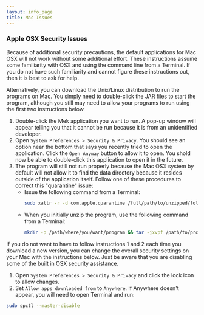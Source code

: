 ```yaml
---
layout: info_page
title: Mac Issues
---
```


### Apple OSX Security Issues

Because of additional security precautions, the default applications for Mac OSX will not work without some additional effort. These instructions assume some familiarity with OSX and using the command line from a Terminal. If you do not have such familiarity and cannot figure these instructions out, then it is best to ask for help.

Alternatively, you can download the Unix/Linux distribution to run the programs on Mac. You simply need to double-click the JAR files to start the program, although you still may need to allow your programs to run using the first two instructions below. 

1. Double-click the Mek application you want to run. A pop-up window will appear telling you that it cannot be run because it is from an unidentified developer.
2. Open `System Preferences > Security & Privacy`. You should see an option near the bottom that says you recently tried to open the application. Click the `Open Anyway` button to allow it to open. You shold now be able to double-click this application to open it in the future.
3. The program will still not run properly because the Mac OSX system by default will not allow it to find the data directory because it resides outside of the application itself. Follow one of these procedures to correct this "quarantine" issue: 
    * Issue the following command from a Terminal:
        ```bash
        sudo xattr -r -d com.apple.quarantine /full/path/to/unzipped/folder
        ```
    * When you initially unzip the program, use the following command from a Terminal:
      ```bash
      mkdir -p /path/where/you/want/program && tar -jxvpf /path/to/program-mac.tar.bz2 -C /path/where/you/want/program
      ```

If you do not want to have to follow instructions 1 and 2 each time you download a new version, you can change the overall security settings on your Mac with the instructions below. Just be aware that you are disabling some of the built in OSX security assistance.

1. Open `System Preferences > Security & Privacy` and click the lock icon to allow changes.
2. Set `Allow apps downloaded from` to `Anywhere`. If Anywhere doesn't appear, you will need to open Terminal and run:
  ```bash
  sudo spctl --master-disable
  ```

